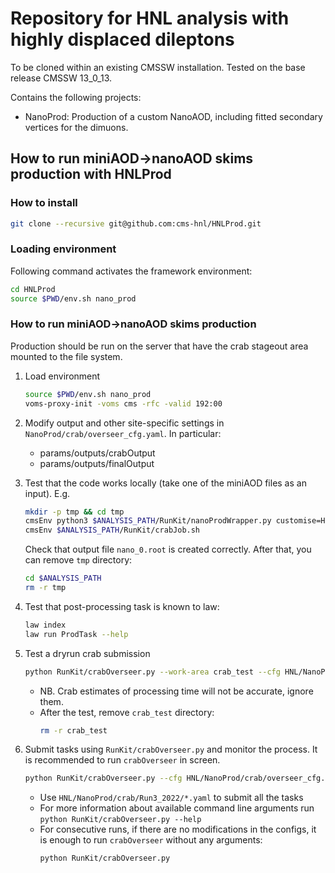 # Repository for HNL analysis with highly displaced dileptons

To be cloned within an existing CMSSW installation. Tested on the base release CMSSW 13_0_13.

Contains the following projects:
* NanoProd: Production of a custom NanoAOD, including fitted secondary vertices for the dimuons.

## How to run miniAOD->nanoAOD skims production with HNLProd

### How to install
```sh
git clone --recursive git@github.com:cms-hnl/HNLProd.git
```

### Loading environment
Following command activates the framework environment:
```sh
cd HNLProd
source $PWD/env.sh nano_prod
```
### How to run miniAOD->nanoAOD skims production

Production should be run on the server that have the crab stageout area mounted to the file system.
1. Load environment
   ```sh
   source $PWD/env.sh nano_prod
   voms-proxy-init -voms cms -rfc -valid 192:00
   ```

1. Modify output and other site-specific settings in `NanoProd/crab/overseer_cfg.yaml`. In particular:
   - params/outputs/crabOutput
   - params/outputs/finalOutput

1. Test that the code works locally (take one of the miniAOD files as an input). E.g.
   ```sh
   mkdir -p tmp && cd tmp
   cmsEnv python3 $ANALYSIS_PATH/RunKit/nanoProdWrapper.py customise=HNL/NanoProd/DiMuon_cff.nanoAOD_customizeDisplacedDiMuon_Run3 maxEvents=100 sampleType=mc era=Run3_2022 inputFiles=file:/eos/user/a/amascell/HNL/output/Run3/Run3Summer22/HeavyNeutrino_trilepton_M-1.5_V-0.032_mu_massiveAndCKM_LO/miniAOD_1.root writePSet=True output="nano.root;output;$ANALYSIS_PATH/HNL/NanoProd/config/skim_mu.yaml;skim;skim_failed"
   cmsEnv $ANALYSIS_PATH/RunKit/crabJob.sh
   ```
   Check that output file `nano_0.root` is created correctly. After that, you can remove `tmp` directory:
   ```sh
   cd $ANALYSIS_PATH
   rm -r tmp
   ```
1. Test that post-processing task is known to law:
   ```sh
   law index
   law run ProdTask --help
   ```

1. Test a dryrun crab submission
   ```sh
   python RunKit/crabOverseer.py --work-area crab_test --cfg HNL/NanoProd/crab/overseer_cfg.yaml --no-loop HNL/NanoProd/crab/crab_test.yaml
   ```
   - NB. Crab estimates of processing time will not be accurate, ignore them.
   - After the test, remove `crab_test` directory:
     ```sh
     rm -r crab_test
     ```

1. Submit tasks using `RunKit/crabOverseer.py` and monitor the process.
   It is recommended to run `crabOverseer` in screen.
   ```sh
   python RunKit/crabOverseer.py --cfg HNL/NanoProd/crab/overseer_cfg.yaml HNL/NanoProd/crab/Run3_2022/FILE1.yaml HNL/NanoProd/crab/Run3_2022/FILE2.yaml ...
   ```
   - Use `HNL/NanoProd/crab/Run3_2022/*.yaml` to submit all the tasks
   - For more information about available command line arguments run `python RunKit/crabOverseer.py --help`
   - For consecutive runs, if there are no modifications in the configs, it is enough to run `crabOverseer` without any arguments:
     ```sh
     python RunKit/crabOverseer.py
     ```